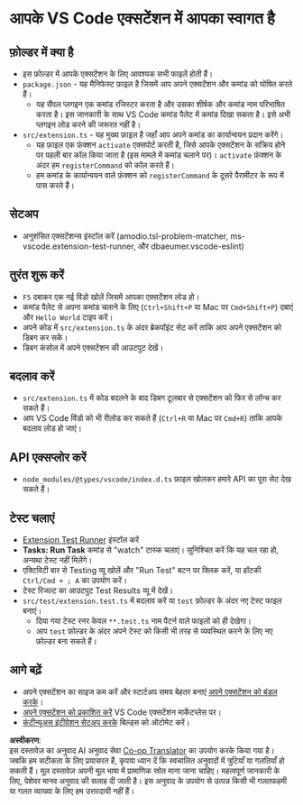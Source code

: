 <!--
CO_OP_TRANSLATOR_METADATA:
{
  "original_hash": "eae2c0ea18160a3e7a63ace7b53897d7",
  "translation_date": "2025-05-08T06:44:18+00:00",
  "source_file": "code/07.Lab/01/AIPC/extensions/phi3ext/vsc-extension-quickstart.md",
  "language_code": "hi"
}
-->
# आपके VS Code एक्सटेंशन में आपका स्वागत है

## फ़ोल्डर में क्या है

* इस फ़ोल्डर में आपके एक्सटेंशन के लिए आवश्यक सभी फाइलें होती हैं।
* `package.json` - यह मैनिफेस्ट फ़ाइल है जिसमें आप अपने एक्सटेंशन और कमांड को घोषित करते हैं।
  * यह सैंपल प्लगइन एक कमांड रजिस्टर करता है और उसका शीर्षक और कमांड नाम परिभाषित करता है। इस जानकारी के साथ VS Code कमांड पैलेट में कमांड दिखा सकता है। इसे अभी प्लगइन लोड करने की जरूरत नहीं है।
* `src/extension.ts` - यह मुख्य फ़ाइल है जहाँ आप अपने कमांड का कार्यान्वयन प्रदान करेंगे।
  * यह फ़ाइल एक फ़ंक्शन `activate` एक्सपोर्ट करती है, जिसे आपके एक्सटेंशन के सक्रिय होने पर पहली बार कॉल किया जाता है (इस मामले में कमांड चलाने पर)। `activate` फ़ंक्शन के अंदर हम `registerCommand` को कॉल करते हैं।
  * हम कमांड के कार्यान्वयन वाले फ़ंक्शन को `registerCommand` के दूसरे पैरामीटर के रूप में पास करते हैं।

## सेटअप

* अनुशंसित एक्सटेंशन्स इंस्टॉल करें (amodio.tsl-problem-matcher, ms-vscode.extension-test-runner, और dbaeumer.vscode-eslint)

## तुरंत शुरू करें

* `F5` दबाकर एक नई विंडो खोलें जिसमें आपका एक्सटेंशन लोड हो।
* कमांड पैलेट से अपना कमांड चलाने के लिए (`Ctrl+Shift+P` या Mac पर `Cmd+Shift+P`) दबाएं और `Hello World` टाइप करें।
* अपने कोड में `src/extension.ts` के अंदर ब्रेकपॉइंट सेट करें ताकि आप अपने एक्सटेंशन को डिबग कर सकें।
* डिबग कंसोल में अपने एक्सटेंशन की आउटपुट देखें।

## बदलाव करें

* `src/extension.ts` में कोड बदलने के बाद डिबग टूलबार से एक्सटेंशन को फिर से लॉन्च कर सकते हैं।
* आप VS Code विंडो को भी रीलोड कर सकते हैं (`Ctrl+R` या Mac पर `Cmd+R`) ताकि आपके बदलाव लोड हो जाएं।

## API एक्सप्लोर करें

* `node_modules/@types/vscode/index.d.ts` फ़ाइल खोलकर हमारे API का पूरा सेट देख सकते हैं।

## टेस्ट चलाएं

* [Extension Test Runner](https://marketplace.visualstudio.com/items?itemName=ms-vscode.extension-test-runner) इंस्टॉल करें
* **Tasks: Run Task** कमांड से "watch" टास्क चलाएं। सुनिश्चित करें कि यह चल रहा हो, अन्यथा टेस्ट नहीं मिलेंगे।
* एक्टिविटी बार से Testing व्यू खोलें और "Run Test" बटन पर क्लिक करें, या हॉटकी `Ctrl/Cmd + ; A` का उपयोग करें।
* टेस्ट रिजल्ट का आउटपुट Test Results व्यू में देखें।
* `src/test/extension.test.ts` में बदलाव करें या `test` फ़ोल्डर के अंदर नए टेस्ट फाइल बनाएं।
  * दिया गया टेस्ट रनर केवल `**.test.ts` नाम पैटर्न वाले फाइलों को ही देखेगा।
  * आप `test` फ़ोल्डर के अंदर अपने टेस्ट को किसी भी तरह से व्यवस्थित करने के लिए नए फ़ोल्डर बना सकते हैं।

## आगे बढ़ें

* अपने एक्सटेंशन का साइज कम करें और स्टार्टअप समय बेहतर बनाएं [अपने एक्सटेंशन को बंडल करके](https://code.visualstudio.com/api/working-with-extensions/bundling-extension?WT.mc_id=aiml-137032-kinfeylo)।
* [अपने एक्सटेंशन को प्रकाशित करें](https://code.visualstudio.com/api/working-with-extensions/publishing-extension?WT.mc_id=aiml-137032-kinfeylo) VS Code एक्सटेंशन मार्केटप्लेस पर।
* [कंटीन्यूअस इंटीग्रेशन सेटअप करके](https://code.visualstudio.com/api/working-with-extensions/continuous-integration?WT.mc_id=aiml-137032-kinfeylo) बिल्ड्स को ऑटोमेट करें।

**अस्वीकरण**:  
इस दस्तावेज़ का अनुवाद AI अनुवाद सेवा [Co-op Translator](https://github.com/Azure/co-op-translator) का उपयोग करके किया गया है। जबकि हम सटीकता के लिए प्रयासरत हैं, कृपया ध्यान दें कि स्वचालित अनुवादों में त्रुटियाँ या गलतियाँ हो सकती हैं। मूल दस्तावेज़ अपनी मूल भाषा में प्रामाणिक स्रोत माना जाना चाहिए। महत्वपूर्ण जानकारी के लिए, पेशेवर मानव अनुवाद की सलाह दी जाती है। इस अनुवाद के उपयोग से उत्पन्न किसी भी गलतफहमी या गलत व्याख्या के लिए हम उत्तरदायी नहीं हैं।